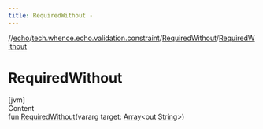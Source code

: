 ```yaml
---
title: RequiredWithout -
---
```

//[echo](../../index.md)/[tech.whence.echo.validation.constraint](../index.md)/[RequiredWithout](index.md)/[RequiredWithout](-required-without.md)



# RequiredWithout  
[jvm]  
Content  
fun [RequiredWithout](-required-without.md)(vararg target: [Array](https://kotlinlang.org/api/latest/jvm/stdlib/kotlin/-array/index.html)<out [String](https://kotlinlang.org/api/latest/jvm/stdlib/kotlin/-string/index.html)>)  



